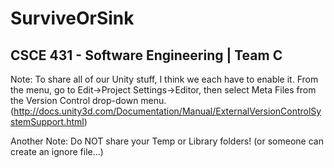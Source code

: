 SurviveOrSink
=============

CSCE 431 - Software Engineering | Team C
------------------
Note: To share all of our Unity stuff, I think we each have to enable it. From the menu, go to Edit->Project Settings->Editor, then select Meta Files from the Version Control drop-down menu. (http://docs.unity3d.com/Documentation/Manual/ExternalVersionControlSystemSupport.html)

Another Note: Do NOT share your Temp or Library folders! (or someone can create an ignore file...)